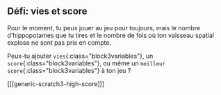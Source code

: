 ## Défi: vies et score

Pour le moment, tu peux jouer au jeu pour toujours, mais le nombre d'hippopotames que tu tires et le nombre de fois où ton vaisseau spatial explose ne sont pas pris en compte.

Peux-tu ajouter `vies`{:class="block3variables"}, un `score`{:class="block3variables"}, ou même un `meilleur score`{:class="block3variables"} à ton jeu ?

[[[generic-scratch3-high-score]]]